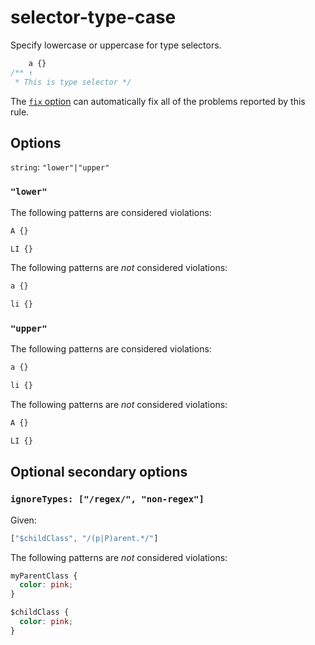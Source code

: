 # selector-type-case

Specify lowercase or uppercase for type selectors.

```css
    a {}
/** ↑
 * This is type selector */
```

The [`fix` option](../../../docs/user-guide/options.md#fix) can automatically fix all of the problems reported by this rule.

## Options

`string`: `"lower"|"upper"`

### `"lower"`

The following patterns are considered violations:

```css
A {}
```

```css
LI {}
```

The following patterns are *not* considered violations:

```css
a {}
```

```css
li {}
```

### `"upper"`

The following patterns are considered violations:

```css
a {}
```

```css
li {}
```

The following patterns are *not* considered violations:

```css
A {}
```

```css
LI {}
```

## Optional secondary options

### `ignoreTypes: ["/regex/", "non-regex"]`

Given:

```js
["$childClass", "/(p|P)arent.*/"]
```

The following patterns are *not* considered violations:

```css
myParentClass {
  color: pink;
}

$childClass {
  color: pink;
}
```
